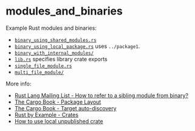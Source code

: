 # modules_and_binaries

Example Rust modules and binaries:
- [`binary_using_shared_modules.rs`](src/bin/binary_using_shared_modules.rs)
- [`binary_using_local_package.rs`](src/bin/binary_using_local_package.rs) uses `../package1`.
- [`binary_with_internal_modules/`](src/bin/binary_with_internal_modules/)
- [`lib.rs`](lib.rs) specifies library crate exports
- [`single_file_module.rs`](single_file_module.rs)
- [`multi_file_module/`](multi_file_module/)

More info:
- [Rust Lang Mailing List - How to refer to a sibling module from binary?](https://users.rust-lang.org/t/how-to-refer-to-a-sibling-module-from-binary/20929/2)
- [The Cargo Book - Package Layout](https://doc.rust-lang.org/cargo/guide/project-layout.html)
- [The Cargo Book - Target auto-discovery](https://doc.rust-lang.org/cargo/reference/cargo-targets.html#target-auto-discovery)
- [Rust by Example - Crates](https://doc.rust-lang.org/rust-by-example/crates.html)
- [How to use local unpublished crate](https://users.rust-lang.org/t/solved-how-to-use-local-unpublished-crate/25738/10)
